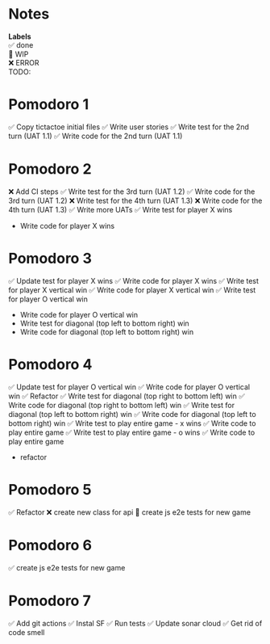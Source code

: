 # Notes

**Labels**  
✅ done  
🚧 WIP  
❌ ERROR  
TODO:

# Pomodoro 1

✅ Copy tictactoe initial files
✅ Write user stories
✅ Write test for the 2nd turn (UAT 1.1)
✅ Write code for the 2nd turn (UAT 1.1)

# Pomodoro 2

❌ Add CI steps
✅ Write test for the 3rd turn (UAT 1.2)
✅ Write code for the 3rd turn (UAT 1.2)
❌ Write test for the 4th turn (UAT 1.3)
❌ Write code for the 4th turn (UAT 1.3)
✅ Write more UATs
✅ Write test for player X wins

- Write code for player X wins

# Pomodoro 3

✅ Update test for player X wins
✅ Write code for player X wins
✅ Write test for player X vertical win
✅ Write code for player X vertical win
✅ Write test for player O vertical win

- Write code for player O vertical win
- Write test for diagonal (top left to bottom right) win
- Write code for diagonal (top left to bottom right) win

# Pomodoro 4

✅ Update test for player O vertical win
✅ Write code for player O vertical win
✅ Refactor
✅ Write test for diagonal (top right to bottom left) win
✅ Write code for diagonal (top right to bottom left) win
✅ Write test for diagonal (top left to bottom right) win
✅ Write code for diagonal (top left to bottom right) win
✅ Write test to play entire game - x wins
✅ Write code to play entire game
✅ Write test to play entire game - o wins
✅ Write code to play entire game

- refactor

# Pomodoro 5

✅ Refactor
❌ create new class for api
🚧 create js e2e tests for new game

# Pomodoro 6

✅ create js e2e tests for new game

# Pomodoro 7

✅ Add git actions
✅ Instal SF
✅ Run tests
✅ Update sonar cloud
✅ Get rid of code smell